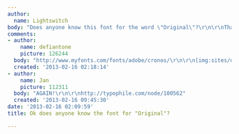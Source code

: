```yaml
---
author:
  name: Lightswitch
body: "Does anyone know this font for the word \"Original\"?\r\n\r\nThanks,\r\n\r\nEric\r\n\r\n[img:sites/default/files/old-images/2_3912.png]\r\n[img:sites/default/files/old-images/2_3577.png]"
comments:
- author:
    name: defiantone
    picture: 126244
  body: "http://www.myfonts.com/fonts/adobe/cronos/\r\n\r\n[img:sites/default/files/old-images/snap_6055.png]"
  created: '2013-02-16 02:18:14'
- author:
    name: Jan
    picture: 112311
  body: "AGAIN!\r\n\r\nhttp://typophile.com/node/100562"
  created: '2013-02-16 09:45:30'
date: '2013-02-16 02:09:59'
title: Ok does anyone know the font for "Original"?

---
```

